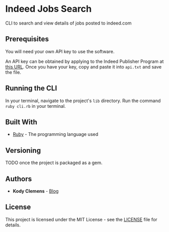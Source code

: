 # Indeed Jobs Search

CLI to search and view details of jobs posted to indeed.com

## Prerequisites

You will need your own API key to use the software.

An API key can be obtained by applying to the Indeed Publisher Program at [this URL](https://www.indeed.com/publisher). Once you have your key, copy and paste it into `api.txt` and save the file.

## Running the CLI

In your terminal, navigate to the project's `lib` directory. Run the command `ruby cli.rb` in your terminal.

## Built With

* [Ruby](https://www.ruby-lang.org/en/) - The programming language used

## Versioning

TODO once the project is packaged as a gem.

## Authors

* **Kody Clemens** - [Blog](https://kodyclemens.com/)

## License

This project is licensed under the MIT License - see the [LICENSE](LICENSE) file for details.